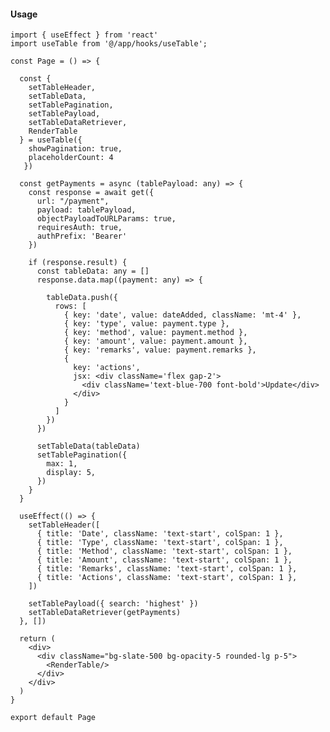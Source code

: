 #### Usage

    import { useEffect } from 'react'
    import useTable from '@/app/hooks/useTable';
    
    const Page = () => {
    
      const {
        setTableHeader,
        setTableData,
        setTablePagination,
        setTablePayload,
        setTableDataRetriever,
        RenderTable
      } = useTable({ 
        showPagination: true,
        placeholderCount: 4
       })
    
      const getPayments = async (tablePayload: any) => {
        const response = await get({
          url: "/payment",
          payload: tablePayload,
          objectPayloadToURLParams: true,
          requiresAuth: true,
          authPrefix: 'Bearer'
        })
    
        if (response.result) {
          const tableData: any = []
          response.data.map((payment: any) => {
    
            tableData.push({
              rows: [
                { key: 'date', value: dateAdded, className: 'mt-4' },
                { key: 'type', value: payment.type },
                { key: 'method', value: payment.method },
                { key: 'amount', value: payment.amount },
                { key: 'remarks', value: payment.remarks },
                {
                  key: 'actions',
                  jsx: <div className='flex gap-2'>
                    <div className='text-blue-700 font-bold'>Update</div>
                  </div>
                }
              ]
            })
          })
    
          setTableData(tableData)
          setTablePagination({
            max: 1,
            display: 5,
          })
        }
      }
    
      useEffect(() => {
        setTableHeader([
          { title: 'Date', className: 'text-start', colSpan: 1 },
          { title: 'Type', className: 'text-start', colSpan: 1 },
          { title: 'Method', className: 'text-start', colSpan: 1 },
          { title: 'Amount', className: 'text-start', colSpan: 1 },
          { title: 'Remarks', className: 'text-start', colSpan: 1 },
          { title: 'Actions', className: 'text-start', colSpan: 1 },
        ])
    
        setTablePayload({ search: 'highest' })
        setTableDataRetriever(getPayments)
      }, [])
    
      return (
        <div>
          <div className="bg-slate-500 bg-opacity-5 rounded-lg p-5">
            <RenderTable/>
          </div>
        </div>
      )
    }
    
    export default Page
